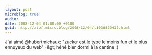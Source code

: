 ```yaml
---
layout: post
microblog: true
audio: 
date: 2008-12-04 01:00:00 +0100
guid: http://xtof.micro.blog/2008/12/04/t1038855435.html
---
```

J'ai aimé  @hubertmichaux: "zucker est le type le moins fun et le plus ennuyeux du web"  -&amp;gt; héhé bien dormi à la cantine ;)
